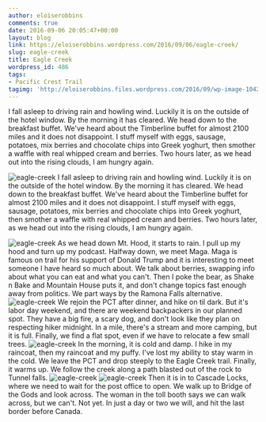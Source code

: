 ```yaml
---
author: eloiserobbins
comments: true
date: 2016-09-06 20:05:47+00:00
layout: blog
link: https://eloiserobbins.wordpress.com/2016/09/06/eagle-creek/
slug: eagle-creek
title: Eagle Creek
wordpress_id: 486
tags:
- Pacific Crest Trail
tagimg: 'http://eloiserobbins.files.wordpress.com/2016/09/wp-image-104272678jpg.jpg'
---
```


I fall asleep to driving rain and howling wind. Luckily it is on the outside of the hotel window. By the morning it has cleared. We head down to the breakfast buffet. We've heard about the Timberline buffet for almost 2100 miles and it does not disappoint. I stuff myself with eggs, sausage, potatoes, mix berries and chocolate chips into Greek yoghurt, then smother a waffle with real whipped cream and berries. Two hours later, as we head out into the rising clouds, I am hungry again.


![eagle-creek](http://eloiserobbins.files.wordpress.com/2016/09/wp-image-104272678jpg.jpg)
I fall asleep to driving rain and howling wind. Luckily it is on the outside of the hotel window. By the morning it has cleared. We head down to the breakfast buffet. We've heard about the Timberline buffet for almost 2100 miles and it does not disappoint. I stuff myself with eggs, sausage, potatoes, mix berries and chocolate chips into Greek yoghurt, then smother a waffle with real whipped cream and berries. Two hours later, as we head out into the rising clouds, I am hungry again.

![eagle-creek](http://eloiserobbins.files.wordpress.com/2016/09/wp-image-498753635jpg.jpg)
As we head down Mt. Hood, it starts to rain. I pull up my hood and turn up my podcast. Halfway down, we meet Maga. Maga is famous on trail for his support of Donald Trump and it is interesting to meet someone I have heard so much about. We talk about berries, swapping info about what you can eat and what you can't. Then I poke the bear, as Shake n Bake and Mountain House puts it, and don't change topics fast enough away from politics. We part ways by the Ramona Falls alternative.
![eagle-creek](http://eloiserobbins.files.wordpress.com/2016/09/wp-image-1261118469jpg.jpg)
We rejoin the PCT after dinner, and hike on til dark. But it's labor day weekend, and there are weekend backpackers in our planned spot. They have a big fire, a scary dog, and don't look like they plan on respecting hiker midnight. In a mile, there's a stream and more camping, but it is full. Finally, we find a flat spot, even if we have to relocate a few small trees.
![eagle-creek](http://eloiserobbins.files.wordpress.com/2016/09/wp-image-1449775511jpg.jpg)
In the morning, it is cold and damp. I hike in my raincoat, then my raincoat and my puffy. I've lost my ability to stay warm in the cold. We leave the PCT and drop steeply to the Eagle Creek trail. Finally, it warms up. We follow the creek along a path blasted out of the rock to Tunnel falls.
![eagle-creek](http://eloiserobbins.files.wordpress.com/2016/09/wp-image-1882032550jpg.jpg)
![eagle-creek](http://eloiserobbins.files.wordpress.com/2016/09/wp-image-759520641jpg.jpg)
Then it is in to Cascade Locks, where we need to wait for the post office to open. We walk up to Bridge of the Gods and look across. The woman in the toll booth says we can walk across, but we can't. Not yet. In just a day or two we will, and hit the last border before Canada.
